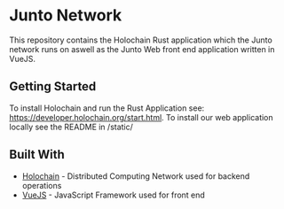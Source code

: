# Junto Network

This repository contains the Holochain Rust application which the Junto network runs on aswell as the Junto Web front end application written in VueJS.

## Getting Started

To install Holochain and run the Rust Application see: https://developer.holochain.org/start.html.
To install our web application locally see the README in /static/

## Built With

* [Holochain](https://holochain.org/) - Distributed Computing Network used for backend operations
* [VueJS](https://vuejs.org/) - JavaScript Framework used for front end